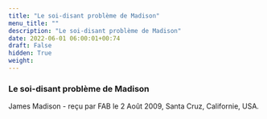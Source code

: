 ```yaml
---
title: "Le soi-disant problème de Madison"
menu_title: ""
description: "Le soi-disant problème de Madison"
date: 2022-06-01 06:00:01+00:74
draft: False
hidden: True
weight:
---
```

### Le soi-disant problème de Madison

James Madison - reçu par FAB le 2 Août 2009, Santa Cruz, Californie, USA.



